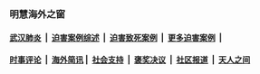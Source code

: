 
### 明慧海外之窗

####  [武汉肺炎](indexes/365.md?t=04071801) &nbsp;|&nbsp;  [迫害案例综述](indexes/328.md?t=04071801) &nbsp;|&nbsp; [迫害致死案例](indexes/277.md?t=04071801)  &nbsp;|&nbsp; [更多迫害案例](indexes/81.md?t=04071801)  &nbsp;|&nbsp; 
####  [时事评论](indexes/19.md?t=04071801) &nbsp;|&nbsp; [海外简讯](indexes/245.md?t=04071801)&nbsp;|&nbsp;  [社会支持](indexes/140.md?t=04071801) &nbsp;|&nbsp; [褒奖决议](indexes/282.md?t=04071801) &nbsp;|&nbsp; [社区报道](indexes/91.md?t=04071801)  &nbsp;|&nbsp; [天人之间](indexes/78.md?t=04071801) 

